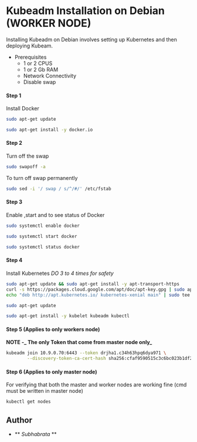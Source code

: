 # Kubeadm Installation on Debian (WORKER NODE)

Installing Kubeadm on Debian involves setting up Kubernetes and then deploying Kubeam. 

* Prerequisites
    -  1 or 2 CPUS
    -  1 or 2 Gb RAM
    -  Network Connectivity
    -  Disable swap


#### Step 1 
Install Docker

```bash
sudo apt-get update
```
```bash
sudo apt-get install -y docker.io
```
#### Step 2
Turn off the swap

```bash
sudo swapoff -a
```
To turn off swap permanently
```bash
sudo sed -i '/ swap / s/^/#/' /etc/fstab
```

#### Step 3
Enable ,start and to see status of Docker

```bash
sudo systemctl enable docker
```
```bash
sudo systemctl start docker
```
```bash
sudo systemctl status docker
```

#### Step 4
Install Kubernetes _DO 3 to 4 times for safety_

```bash
sudo apt-get update && sudo apt-get install -y apt-transport-https
curl -s https://packages.cloud.google.com/apt/doc/apt-key.gpg | sudo apt-key add -
echo "deb http://apt.kubernetes.io/ kubernetes-xenial main" | sudo tee /etc/apt/sources.list.d/kubernetes.list
```
```bash
sudo apt-get update
```
```bash
sudo apt-get install -y kubelet kubeadm kubectl
```

#### Step 5 (Applies to only workers node)
**NOTE -_ The only Token that come from master node only_**
```bash
kubeadm join 10.9.0.70:6443 --token drjha1.c34h63hpq6dya971 \
        --discovery-token-ca-cert-hash sha256:cfaf9590515c3c6bc023b1df20d476ce7d70695d768c786d77a79100c1b56da8 
```

#### Step 6 (Applies to only master node)
For verifying that both the master and worker nodes are working fine (cmd must be written in master node)
```bash
kubectl get nodes
```


## Author

- ** _Subhabrata_ **
